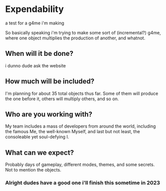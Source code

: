 # Expendability
a test for a g4me i'm making

So basically speaking i'm trying to make some sort of (incremental?) g4me, where one object multiplies the production of another, and whatnot.

## When will it be done?

i dunno dude ask the website

## How much will be included?

I'm planning for about 35 total objects thus far. Some of them will produce the one before it, others will multiply others, and so on.

## Who are you working with?

My team includes a mass of developers from around the world, including the famous Me, the well-known Myself, and last but not least, the consoleable yet soul-defying I.

## What can we expect?

Probably days of gameplay, different modes, themes, and some secrets. Not to mention the objects.

### Alright dudes have a good one i'll finish this sometime in 2023
